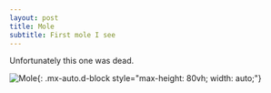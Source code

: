 ```yaml
---
layout: post
title: Mole
subtitle: First mole I see
---
```

Unfortunately this one was dead.

![Mole](../assets/img/mole.jpg){: .mx-auto.d-block style="max-height: 80vh; width: auto;"}
  
